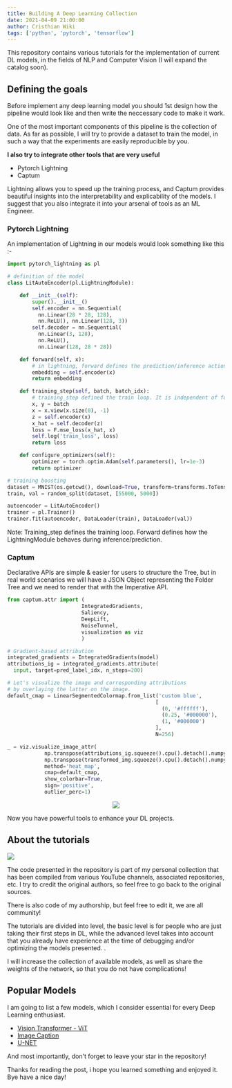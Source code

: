 ```yaml
---
title: Building A Deep Learning Collection
date: 2021-04-09 21:00:00
author: Cristhian Wiki
tags: ['python', 'pytorch', 'tensorflow']
---
```


This repository contains various tutorials for the implementation of current DL
models, in the fields of NLP and Computer Vision (I will expand the catalog
soon).

## Defining the goals

Before implement any deep learning model you should 1st design how the pipeline
would look like and then write the neccessary code to make it work.

One of the most important components of this pipeline is the collection of data.
As far as possible, I will try to provide a dataset to train the model, in such
a way that the experiments are easily reproducible by you.

**I also try to integrate other tools that are very useful**

- Pytorch Lightning
- Captum

Lightning allows you to speed up the training process, and Captum provides
beautiful insights into the interpretability and explicability of the models. I
suggest that you also integrate it into your arsenal of tools as an ML Engineer.

### Pytorch Lightning

An implementation of Lightning in our models would look something like this :-

```python
import pytorch_lightning as pl

# definition of the model
class LitAutoEncoder(pl.LightningModule):

    def __init__(self):
        super().__init__()
        self.encoder = nn.Sequential(
          nn.Linear(28 * 28, 128),
          nn.ReLU(), nn.Linear(128, 3))
        self.decoder = nn.Sequential(
          nn.Linear(3, 128),
          nn.ReLU(),
          nn.Linear(128, 28 * 28))

    def forward(self, x):
        # in lightning, forward defines the prediction/inference actions
        embedding = self.encoder(x)
        return embedding

    def training_step(self, batch, batch_idx):
        # training_step defined the train loop. It is independent of forward
        x, y = batch
        x = x.view(x.size(0), -1)
        z = self.encoder(x)
        x_hat = self.decoder(z)
        loss = F.mse_loss(x_hat, x)
        self.log('train_loss', loss)
        return loss

    def configure_optimizers(self):
        optimizer = torch.optim.Adam(self.parameters(), lr=1e-3)
        return optimizer

# training boosting
dataset = MNIST(os.getcwd(), download=True, transform=transforms.ToTensor())
train, val = random_split(dataset, [55000, 5000])

autoencoder = LitAutoEncoder()
trainer = pl.Trainer()
trainer.fit(autoencoder, DataLoader(train), DataLoader(val))
```

Note: Training_step defines the training loop. Forward defines how the
LightningModule behaves during inference/prediction.

### Captum

Declarative APIs are simple & easier for users to structure the Tree, but in
real world scenarios we will have a JSON Object representing the Folder Tree and
we need to render that with the Imperative API.

```python
from captum.attr import (
                        IntegratedGradients,
                        Saliency,
                        DeepLift,
                        NoiseTunnel,
                        visualization as viz
                        )

# Gradient-based attribution
integrated_gradients = IntegratedGradients(model)
attributions_ig = integrated_gradients.attribute(
  input, target=pred_label_idx, n_steps=200)

# Let's visualize the image and corresponding attributions
# by overlaying the latter on the image.
default_cmap = LinearSegmentedColormap.from_list('custom blue',
                                                [
                                                  (0, '#ffffff'),
                                                  (0.25, '#000000'),
                                                  (1, '#000000')
                                                ],
                                                N=256)

_ = viz.visualize_image_attr(
            np.transpose(attributions_ig.squeeze().cpu().detach().numpy(), (1,2,0)),
            np.transpose(transformed_img.squeeze().cpu().detach().numpy(), (1,2,0)),
            method='heat_map',
            cmap=default_cmap,
            show_colorbar=True,
            sign='positive',
            outlier_perc=1)
```

<p align="center">
  <img src="https://cms.gilberttanner.com/content/images/size/w2000/2020/08/GradientSHAP-Example.png" />
</p>

Now you have powerful tools to enhance your DL projects.

## About the tutorials

[![](https://github-readme-stats.vercel.app/api/pin/?username=HiroForYou&repo=Deep-Learning-Collection&show_owner=true)](https://github.com/HiroForYou/Deep-Learning-Collection)

The code presented in the repository is part of my personal collection that has
been compiled from various YouTube channels, associated repositories, etc. I try
to credit the original authors, so feel free to go back to the original sources.

There is also code of my authorship, but feel free to edit it, we are all
community!

The tutorials are divided into level, the basic level is for people who are just
taking their first steps in DL, while the advanced level takes into account that
you already have experience at the time of debugging and/or optimizing the
models presented. .

I will increase the collection of available models, as well as share the weights
of the network, so that you do not have complications!

## Popular Models

I am going to list a few models, which I consider essential for every Deep
Learning enthusiast.

- [Vision Transformer - ViT](https://github.com/HiroForYou/Deep-Learning-Collection/blob/main/DL/Avanzado/Vision-Transformer)
- [Image Caption](https://github.com/HiroForYou/Deep-Learning-Collection/blob/main/DL/Avanzado/Image-Captioning)
- [U-NET](https://github.com/HiroForYou/Deep-Learning-Collection/blob/main/DL/Avanzado/Segmentaci%C3%B3n-UNET)

And most importantly, don't forget to leave your star in the repository!

Thanks for reading the post, i hope you learned something and enjoyed it.  
Bye have a nice day!

